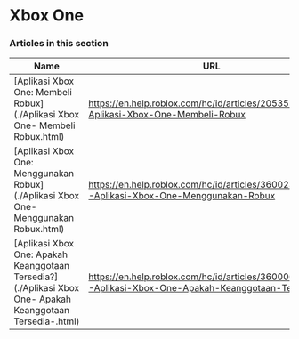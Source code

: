 # Xbox One  
### Articles in this section
Name|URL
-|-
[Aplikasi Xbox One: Membeli Robux](./Aplikasi Xbox One- Membeli Robux.html) |https://en.help.roblox.com/hc/id/articles/205355400-Aplikasi-Xbox-One-Membeli-Robux
[Aplikasi Xbox One: Menggunakan Robux](./Aplikasi Xbox One- Menggunakan Robux.html) |https://en.help.roblox.com/hc/id/articles/360023138771-Aplikasi-Xbox-One-Menggunakan-Robux
[Aplikasi Xbox One: Apakah Keanggotaan Tersedia?](./Aplikasi Xbox One- Apakah Keanggotaan Tersedia-.html) |https://en.help.roblox.com/hc/id/articles/360000334663-Aplikasi-Xbox-One-Apakah-Keanggotaan-Tersedia-